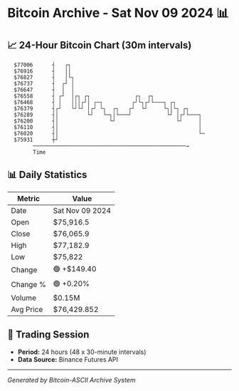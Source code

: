 # Bitcoin Archive - Sat Nov 09 2024 📊

## 📈 24-Hour Bitcoin Chart (30m intervals)

```
  $77006      ┤   ┌┐                                           
  $76916      ┤   ││                                           
  $76827      ┤   │└┐                                          
  $76737      ┤  ┌┘ │                                          
  $76647      ┤  │  │                                          
  $76558      ┤ ┌┘  │┌┐ ┌┐              ┌┐  ┌┐                 
  $76468      ┤ │   │││┌┘│ ┌─┐         ┌┘└┐┌┘└───┐ ┌┐          
  $76379      ┤┌┘   └┘└┘ │┌┘ └┐  ┌┐   ┌┘  └┘     └┐│└┐ ┌┐      
  $76289      ┤│         └┘   └─┐│└───┘           └┘ │┌┘└───┐  
  $76200      ┤│                └┘                   └┘     │  
  $76110      ┤│                                            │  
  $76020      ┤│                                            └─ 
  $75931      ┼┘                                               
        ────────────────────────────────────────────────→
        Time
```

## 📊 Daily Statistics

| Metric | Value |
|--------|-------|
| Date | Sat Nov 09 2024 |
| Open | $75,916.5 |
| Close | $76,065.9 |
| High | $77,182.9 |
| Low | $75,822 |
| Change | 🟢 +$149.40 |
| Change % | 🟢 +0.20% |
| Volume | $0.15M |
| Avg Price | $76,429.852 |

## 📅 Trading Session

- **Period:** 24 hours (48 x 30-minute intervals)
- **Data Source:** Binance Futures API

---
*Generated by Bitcoin-ASCII Archive System*
